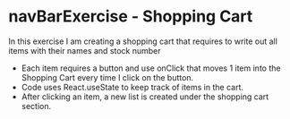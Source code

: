 # navBarExercise - Shopping Cart
In this exercise I am creating a shopping cart that requires  to write out all items with their names and stock number
- Each item requires a button and use onClick that moves 1 item into the Shopping Cart every time I click on the button.
- Code uses React.useState to keep track of items in the cart.
- After clicking an item, a new list is created under the shopping cart section.
